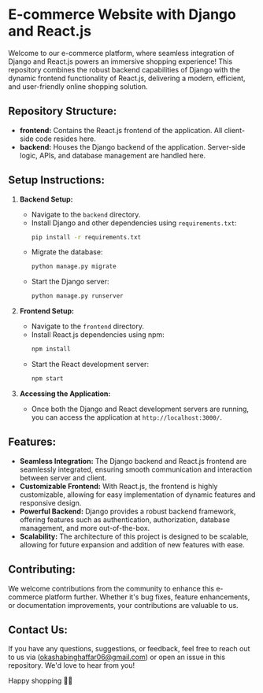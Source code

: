 # E-commerce Website with Django and React.js

Welcome to our e-commerce platform, where seamless integration of Django and React.js powers an immersive shopping experience! This repository combines the robust backend capabilities of Django with the dynamic frontend functionality of React.js, delivering a modern, efficient, and user-friendly online shopping solution.

## Repository Structure:

- **frontend:** Contains the React.js frontend of the application. All client-side code resides here.
- **backend:** Houses the Django backend of the application. Server-side logic, APIs, and database management are handled here.

## Setup Instructions:

1. **Backend Setup:**
   - Navigate to the `backend` directory.
   - Install Django and other dependencies using `requirements.txt`:
     ```bash
     pip install -r requirements.txt
     ```
   - Migrate the database:
     ```bash
     python manage.py migrate
     ```
   - Start the Django server:
     ```bash
     python manage.py runserver
     ```

2. **Frontend Setup:**
   - Navigate to the `frontend` directory.
   - Install React.js dependencies using npm:
     ```bash
     npm install
     ```
   - Start the React development server:
     ```bash
     npm start
     ```

3. **Accessing the Application:**
   - Once both the Django and React development servers are running, you can access the application at `http://localhost:3000/`.

## Features:

- **Seamless Integration:** The Django backend and React.js frontend are seamlessly integrated, ensuring smooth communication and interaction between server and client.
- **Customizable Frontend:** With React.js, the frontend is highly customizable, allowing for easy implementation of dynamic features and responsive design.
- **Powerful Backend:** Django provides a robust backend framework, offering features such as authentication, authorization, database management, and more out-of-the-box.
- **Scalability:** The architecture of this project is designed to be scalable, allowing for future expansion and addition of new features with ease.

## Contributing:

We welcome contributions from the community to enhance this e-commerce platform further. Whether it's bug fixes, feature enhancements, or documentation improvements, your contributions are valuable to us. 

## Contact Us:

If you have any questions, suggestions, or feedback, feel free to reach out to us via (okashabinghaffar06@gmail.com) or open an issue in this repository. We'd love to hear from you!

Happy shopping 🛒🎉
